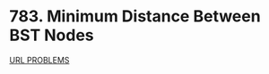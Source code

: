 # 783. Minimum Distance Between BST Nodes
[URL PROBLEMS](https://leetcode.com/problems/minimum-distance-between-bst-nodes/)